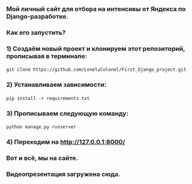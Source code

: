 ### Мой личный сайт для отбора на интенсивы от Яндекса по Django-разработке.
### Как его запустить?
### 1) Создаём новый проект и клонируем этот репозиторий, прописывая в терминале:
#### <command>
    git clone https://github.com/LonelyColonel/First_Django_project.git
#### </command>
### 2) Устанавливаем зависимости:
#### <command>
    pip install -r requirements.txt
#### </command>
### 3) Прописываем следующую команду:
#### <command>
    python manage.py runserver
#### </command>
### 4) Переходим на http://127.0.0.1:8000/
### Вот и всё, мы на сайте.
### Видеопрезентация загружена сюда.
